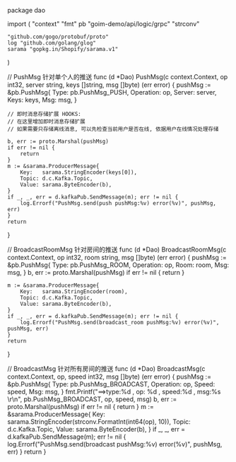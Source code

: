 package dao

import (
	"context"
	"fmt"
	pb "goim-demo/api/logic/grpc"
	"strconv"

	"github.com/gogo/protobuf/proto"
	log "github.com/golang/glog"
	sarama "gopkg.in/Shopify/sarama.v1"
)

// PushMsg  针对单个人的推送
func (d *Dao) PushMsg(c context.Context, op int32, server string, keys []string, msg []byte) (err error) {
	pushMsg := &pb.PushMsg{
		Type:      pb.PushMsg_PUSH,
		Operation: op,
		Server:    server,
		Keys:      keys,
		Msg:       msg,
	}

	// 即时消息存储扩展 HOOKS:
	// 在这里增加即时消息存储扩展
	// 如果需要只存储离线消息, 可以先检查当前用户是否在线, 依据用户在线情况处理存储

	b, err := proto.Marshal(pushMsg)
	if err != nil {
		return
	}
	m := &sarama.ProducerMessage{
		Key:   sarama.StringEncoder(keys[0]),
		Topic: d.c.Kafka.Topic,
		Value: sarama.ByteEncoder(b),
	}
	if _, _, err = d.kafkaPub.SendMessage(m); err != nil {
		log.Errorf("PushMsg.send(push pushMsg:%v) error(%v)", pushMsg, err)
	}
	return
}

// BroadcastRoomMsg 针对房间的推送
func (d *Dao) BroadcastRoomMsg(c context.Context, op int32, room string, msg []byte) (err error) {
	pushMsg := &pb.PushMsg{
		Type:      pb.PushMsg_ROOM,
		Operation: op,
		Room:      room,
		Msg:       msg,
	}
	b, err := proto.Marshal(pushMsg)
	if err != nil {
		return
	}

	m := &sarama.ProducerMessage{
		Key:   sarama.StringEncoder(room),
		Topic: d.c.Kafka.Topic,
		Value: sarama.ByteEncoder(b),
	}
	if _, _, err = d.kafkaPub.SendMessage(m); err != nil {
		log.Errorf("PushMsg.send(broadcast_room pushMsg:%v) error(%v)", pushMsg, err)
	}
	return
}

// BroadcastMsg 针对所有房间的推送
func (d *Dao) BroadcastMsg(c context.Context, op, speed int32, msg []byte) (err error) {
	pushMsg := &pb.PushMsg{
		Type:      pb.PushMsg_BROADCAST,
		Operation: op,
		Speed:     speed,
		Msg:       msg,
	}
	fmt.Printf("==>type:%d , op: %d  , speed:%d , msg:%s \r\n", pb.PushMsg_BROADCAST, op, speed, msg)
	b, err := proto.Marshal(pushMsg)
	if err != nil {
		return
	}
	m := &sarama.ProducerMessage{
		Key:   sarama.StringEncoder(strconv.FormatInt(int64(op), 10)),
		Topic: d.c.Kafka.Topic,
		Value: sarama.ByteEncoder(b),
	}
	if _, _, err = d.kafkaPub.SendMessage(m); err != nil {
		log.Errorf("PushMsg.send(broadcast pushMsg:%v) error(%v)", pushMsg, err)
	}
	return
}
